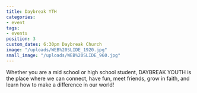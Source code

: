 ```yaml
---
title: Daybreak YTH
categories:
- event
tags:
- events
position: 3
custom_dates: 6:30pm Daybreak Church
image: "/uploads/WEB%20SLIDE_1920.jpg"
small_image: "/uploads/WEB%20SLIDE_960.jpg"
---
```


Whether you are a mid school or high school student, DAYBREAK YOUTH is the place where we can connect, have fun, meet friends, grow in faith, and learn how to make a difference in our world!